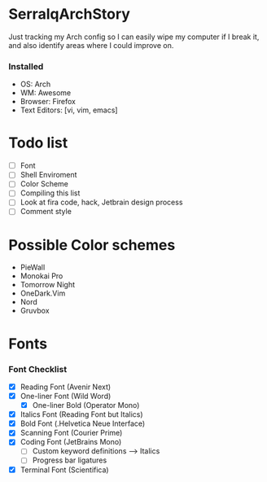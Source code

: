 # SerralqArchStory
Just tracking my Arch config so I can easily wipe my computer if I break it, and also identify areas where I could improve on.

### Installed
- OS: Arch
- WM: Awesome
- Browser: Firefox
- Text Editors: [vi, vim, emacs]

# Todo list
- [ ] Font
- [ ] Shell Enviroment
- [ ] Color Scheme
- [ ] Compiling this list
- [ ] Look at fira code, hack, Jetbrain design process
- [ ] Comment style

# Possible Color schemes
- PieWall
- Monokai Pro
- Tomorrow Night
- OneDark.Vim
- Nord
- Gruvbox

# Fonts

### Font Checklist
- [x] Reading Font (Avenir Next)
- [x] One-liner Font (Wild Word)
  - [X] One-liner Bold (Operator Mono)
- [X] Italics Font (Reading Font but Italics)
- [X] Bold Font (.Helvetica Neue Interface)
- [X] Scanning Font (Courier Prime)
- [X] Coding Font (JetBrains Mono)
  - [ ] Custom keyword definitions --> Italics
  - [ ] Progress bar ligatures
- [X] Terminal Font (Scientifica)
